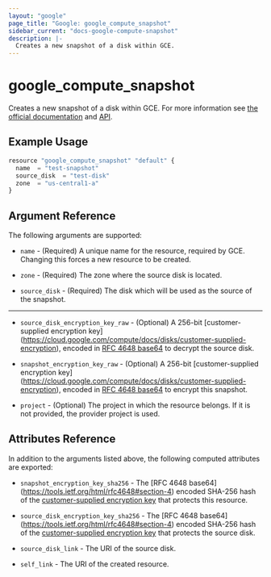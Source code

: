 ```yaml
---
layout: "google"
page_title: "Google: google_compute_snapshot"
sidebar_current: "docs-google-compute-snapshot"
description: |-
  Creates a new snapshot of a disk within GCE.
---
```


# google\_compute\_snapshot

Creates a new snapshot of a disk within GCE. For more information see
[the official documentation](https://cloud.google.com/compute/docs/disks/create-snapshots)
and
[API](https://cloud.google.com/compute/docs/reference/latest/projects/snapshots).

## Example Usage

```js
resource "google_compute_snapshot" "default" {
  name  = "test-snapshot"
  source_disk  = "test-disk"
  zone  = "us-central1-a"
}
```

## Argument Reference

The following arguments are supported:

* `name` - (Required) A unique name for the resource, required by GCE.
    Changing this forces a new resource to be created.

* `zone` - (Required) The zone where the source disk is located.

* `source_disk` - (Required) The disk which will be used as the source of the snapshot.

- - -

* `source_disk_encryption_key_raw` - (Optional) A 256-bit [customer-supplied encryption key]
    (https://cloud.google.com/compute/docs/disks/customer-supplied-encryption),
    encoded in [RFC 4648 base64](https://tools.ietf.org/html/rfc4648#section-4)
    to decrypt the source disk.

* `snapshot_encryption_key_raw` - (Optional) A 256-bit [customer-supplied encryption key]
    (https://cloud.google.com/compute/docs/disks/customer-supplied-encryption),
    encoded in [RFC 4648 base64](https://tools.ietf.org/html/rfc4648#section-4)
    to encrypt this snapshot.

* `project` - (Optional) The project in which the resource belongs. If it
    is not provided, the provider project is used.

## Attributes Reference

In addition to the arguments listed above, the following computed attributes are
exported:

* `snapshot_encryption_key_sha256` - The [RFC 4648 base64]
    (https://tools.ietf.org/html/rfc4648#section-4) encoded SHA-256 hash of the
    [customer-supplied encryption key](https://cloud.google.com/compute/docs/disks/customer-supplied-encryption)
    that protects this resource.

* `source_disk_encryption_key_sha256` - The [RFC 4648 base64]
    (https://tools.ietf.org/html/rfc4648#section-4) encoded SHA-256 hash of the
    [customer-supplied encryption key](https://cloud.google.com/compute/docs/disks/customer-supplied-encryption)
    that protects the source disk.

* `source_disk_link` - The URI of the source disk.

* `self_link` - The URI of the created resource.
